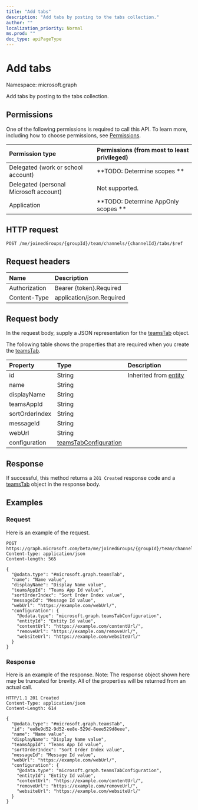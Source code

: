 ```yaml
---
title: "Add tabs"
description: "Add tabs by posting to the tabs collection."
author: ""
localization_priority: Normal
ms.prod: ""
doc_type: apiPageType
---
```


# Add tabs

Namespace: microsoft.graph

Add tabs by posting to the tabs collection.

## Permissions
One of the following permissions is required to call this API. To learn more, including how to choose permissions, see [Permissions](/concepts/permissions-reference.md).

|Permission type|Permissions (from most to least privileged)|
|:---|:---|
|Delegated (work or school account)|**TODO: Determine scopes **|
|Delegated (personal Microsoft account)|Not supported.|
|Application|**TODO: Determine AppOnly scopes **|

## HTTP request
<!-- {
  "blockType": "ignored"
}
-->
``` http
POST /me/joinedGroups/{groupId}/team/channels/{channelId}/tabs/$ref
```

## Request headers
|Name|Description|
|:---|:---|
|Authorization|Bearer {token}.Required|
|Content-Type|application/json.Required|

## Request body
In the request body, supply a JSON representation for the [teamsTab](../resources/teamstab.md) object.

The following table shows the properties that are required when you create the [teamsTab](../resources/teamstab.md).

|Property|Type|Description|
|:---|:---|:---|
|id|String| Inherited from [entity](../resources/entity.md)|
|name|String||
|displayName|String||
|teamsAppId|String||
|sortOrderIndex|String||
|messageId|String||
|webUrl|String||
|configuration|[teamsTabConfiguration](../resources/teamstabconfiguration.md)||



## Response
If successful, this method returns a `201 Created` response code and a [teamsTab](../resources/teamstab.md) object in the response body.

## Examples

### Request
Here is an example of the request.
<!-- {
  "blockType": "request",
  "name": "create_teamstab_from_"
}
-->
``` http
POST https://graph.microsoft.com/beta/me/joinedGroups/{groupId}/team/channels/{channelId}/tabs
Content-type: application/json
Content-length: 565

{
  "@odata.type": "#microsoft.graph.teamsTab",
  "name": "Name value",
  "displayName": "Display Name value",
  "teamsAppId": "Teams App Id value",
  "sortOrderIndex": "Sort Order Index value",
  "messageId": "Message Id value",
  "webUrl": "https://example.com/webUrl/",
  "configuration": {
    "@odata.type": "microsoft.graph.teamsTabConfiguration",
    "entityId": "Entity Id value",
    "contentUrl": "https://example.com/contentUrl/",
    "removeUrl": "https://example.com/removeUrl/",
    "websiteUrl": "https://example.com/websiteUrl/"
  }
}
```

### Response
Here is an example of the response. Note: The response object shown here may be truncated for brevity. All of the properties will be returned from an actual call.
<!-- {
  "blockType": "response",
  "truncated": true,
  "@odata.type": "microsoft.graph.teamstab"
}
-->
``` http
HTTP/1.1 201 Created
Content-Type: application/json
Content-Length: 614

{
  "@odata.type": "#microsoft.graph.teamsTab",
  "id": "ee8e9d52-9d52-ee8e-529d-8eee529d8eee",
  "name": "Name value",
  "displayName": "Display Name value",
  "teamsAppId": "Teams App Id value",
  "sortOrderIndex": "Sort Order Index value",
  "messageId": "Message Id value",
  "webUrl": "https://example.com/webUrl/",
  "configuration": {
    "@odata.type": "microsoft.graph.teamsTabConfiguration",
    "entityId": "Entity Id value",
    "contentUrl": "https://example.com/contentUrl/",
    "removeUrl": "https://example.com/removeUrl/",
    "websiteUrl": "https://example.com/websiteUrl/"
  }
}
```

